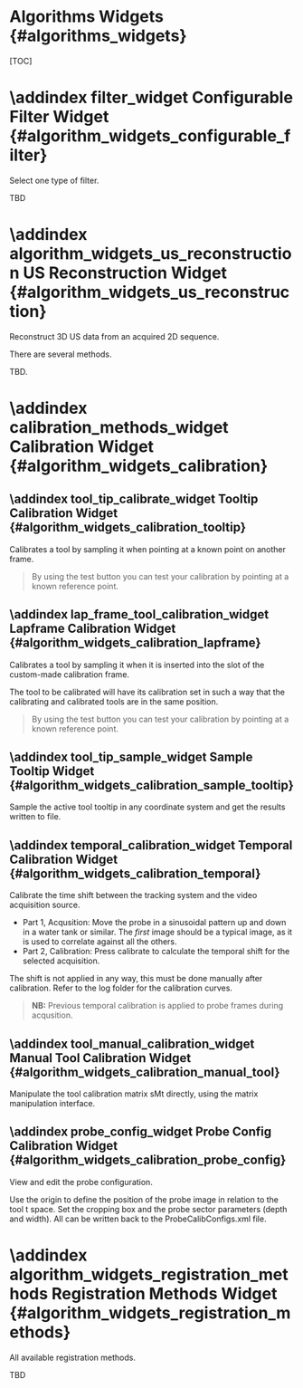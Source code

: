 Algorithms Widgets {#algorithms_widgets}
===========================================================

[TOC]

\addindex filter_widget
Configurable Filter Widget {#algorithm_widgets_configurable_filter}
===========================================================

Select one type of filter.


TBD

\addindex algorithm_widgets_us_reconstruction
US Reconstruction Widget {#algorithm_widgets_us_reconstruction}
===========================================================

Reconstruct 3D US data from an acquired 2D sequence.

There are several methods. 

TBD.

\addindex calibration_methods_widget
Calibration Widget {#algorithm_widgets_calibration}
===========================================================


\addindex tool_tip_calibrate_widget
Tooltip Calibration Widget {#algorithm_widgets_calibration_tooltip}
-----------------------------------------------------------
Calibrates a tool by sampling it when pointing at a known point on another frame.

> By using the test button you can test your calibration by pointing at a known reference point.


\addindex lap_frame_tool_calibration_widget
Lapframe Calibration Widget {#algorithm_widgets_calibration_lapframe}
-----------------------------------------------------------
Calibrates a tool by sampling it when it is inserted into the slot of the custom-made calibration frame.

The tool to be calibrated will have its calibration set in such a way that the calibrating and calibrated tools
are in the same position.

> By using the test button you can test your calibration by pointing at a known reference point.

\addindex tool_tip_sample_widget
Sample Tooltip Widget {#algorithm_widgets_calibration_sample_tooltip}
-----------------------------------------------------------
Sample the active tool tooltip in any coordinate system and get the results written to file.


\addindex temporal_calibration_widget
Temporal Calibration Widget {#algorithm_widgets_calibration_temporal}
-----------------------------------------------------------
Calibrate the time shift between the tracking system and the video acquisition source.

- Part 1, Acqusition: Move the probe in a sinusoidal pattern up and down in a water tank or similar.
                      The *first* image should be a typical image, as it is used to correlate against all the others.
- Part 2, Calibration: Press calibrate to calculate the temporal shift for the selected acquisition.

The shift is not applied in any way, this must be done manually after calibration. 
Refer to the log folder for the calibration curves.

> **NB:** Previous temporal calibration is applied to probe frames during acqusition.


\addindex tool_manual_calibration_widget
Manual Tool Calibration Widget {#algorithm_widgets_calibration_manual_tool}
-----------------------------------------------------------
Manipulate the tool calibration matrix sMt directly, using the matrix manipulation interface.


\addindex probe_config_widget
Probe Config Calibration Widget {#algorithm_widgets_calibration_probe_config}
-----------------------------------------------------------
View and edit the probe configuration. 

Use the origin to define the position of the probe image in relation 
to the tool t space. Set the cropping box and the probe sector parameters 
(depth and width). All can be written back to the ProbeCalibConfigs.xml file.




\addindex algorithm_widgets_registration_methods
Registration Methods Widget {#algorithm_widgets_registration_methods}
===========================================================

All available registration methods.

TBD